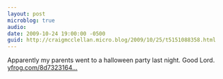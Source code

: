 ```yaml
---
layout: post
microblog: true
audio: 
date: 2009-10-24 19:00:00 -0500
guid: http://craigmcclellan.micro.blog/2009/10/25/t5151088358.html
---
```

Apparently my parents went to a halloween party last night.  Good Lord. [yfrog.com/8d7323164...](http://yfrog.com/8d73231644861859698285209j)
